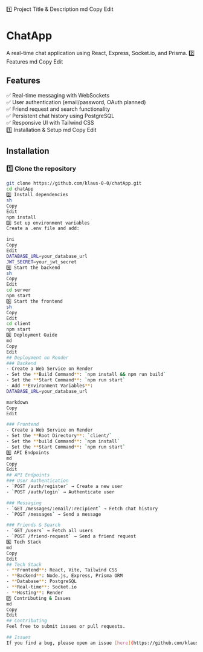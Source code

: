1️⃣ Project Title & Description
md
Copy
Edit
# ChatApp
A real-time chat application using React, Express, Socket.io, and Prisma.
2️⃣ Features
md
Copy
Edit
## Features
✅ Real-time messaging with WebSockets  
✅ User authentication (email/password, OAuth planned)  
✅ Friend request and search functionality  
✅ Persistent chat history using PostgreSQL  
✅ Responsive UI with Tailwind CSS  
3️⃣ Installation & Setup
md
Copy
Edit
## Installation
### 1️⃣ Clone the repository  
```sh
git clone https://github.com/klaus-0-0/chatApp.git
cd chatApp
2️⃣ Install dependencies
sh
Copy
Edit
npm install
3️⃣ Set up environment variables
Create a .env file and add:

ini
Copy
Edit
DATABASE_URL=your_database_url
JWT_SECRET=your_jwt_secret
4️⃣ Start the backend
sh
Copy
Edit
cd server
npm start
5️⃣ Start the frontend
sh
Copy
Edit
cd client
npm start
4️⃣ Deployment Guide
md
Copy
Edit
## Deployment on Render  
### Backend  
- Create a Web Service on Render  
- Set the **Build Command**: `npm install && npm run build`  
- Set the **Start Command**: `npm run start`  
- Add **Environment Variables**:  
DATABASE_URL=your_database_url

markdown
Copy
Edit

### Frontend  
- Create a Web Service on Render  
- Set the **Root Directory**: `client/`  
- Set the **build Command**: `npm install`
- Set the **Start Command**: `npm run start`
5️⃣ API Endpoints
md
Copy
Edit
## API Endpoints
### User Authentication
- `POST /auth/register` → Create a new user
- `POST /auth/login` → Authenticate user

### Messaging
- `GET /messages/:email/:recipient` → Fetch chat history
- `POST /messages` → Send a message

### Friends & Search
- `GET /users` → Fetch all users  
- `POST /friend-request` → Send a friend request  
6️⃣ Tech Stack
md
Copy
Edit
## Tech Stack
- **Frontend**: React, Vite, Tailwind CSS  
- **Backend**: Node.js, Express, Prisma ORM  
- **Database**: PostgreSQL  
- **Real-time**: Socket.io  
- **Hosting**: Render  
7️⃣ Contributing & Issues
md
Copy
Edit
## Contributing
Feel free to submit issues or pull requests.

## Issues
If you find a bug, please open an issue [here](https://github.com/klaus-0-0/chatApp/issues).
